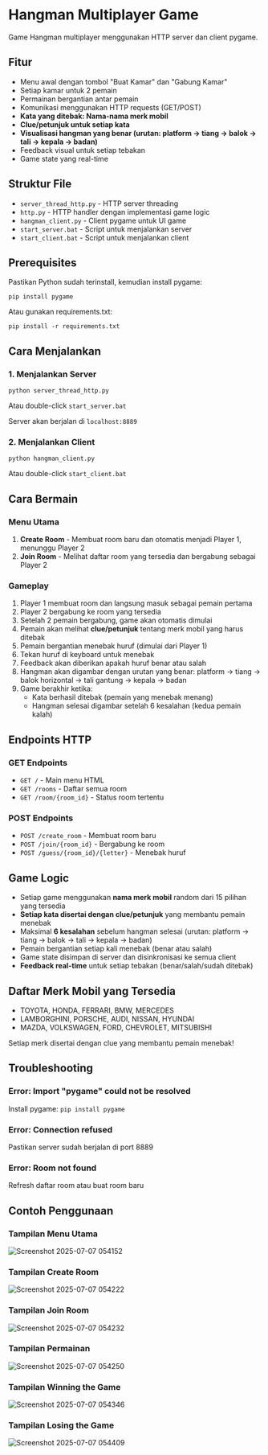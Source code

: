 # Hangman Multiplayer Game

Game Hangman multiplayer menggunakan HTTP server dan client pygame.

## Fitur
- Menu awal dengan tombol "Buat Kamar" dan "Gabung Kamar"
- Setiap kamar untuk 2 pemain
- Permainan bergantian antar pemain
- Komunikasi menggunakan HTTP requests (GET/POST)
- **Kata yang ditebak: Nama-nama merk mobil**
- **Clue/petunjuk untuk setiap kata**
- **Visualisasi hangman yang benar (urutan: platform → tiang → balok → tali → kepala → badan)**
- Feedback visual untuk setiap tebakan
- Game state yang real-time

## Struktur File
- `server_thread_http.py` - HTTP server threading
- `http.py` - HTTP handler dengan implementasi game logic
- `hangman_client.py` - Client pygame untuk UI game
- `start_server.bat` - Script untuk menjalankan server
- `start_client.bat` - Script untuk menjalankan client

## Prerequisites
Pastikan Python sudah terinstall, kemudian install pygame:
```
pip install pygame
```

Atau gunakan requirements.txt:
```
pip install -r requirements.txt
```

## Cara Menjalankan

### 1. Menjalankan Server
```
python server_thread_http.py
```
Atau double-click `start_server.bat`

Server akan berjalan di `localhost:8889`

### 2. Menjalankan Client
```
python hangman_client.py
```
Atau double-click `start_client.bat`

## Cara Bermain

### Menu Utama
1. **Create Room** - Membuat room baru dan otomatis menjadi Player 1, menunggu Player 2
2. **Join Room** - Melihat daftar room yang tersedia dan bergabung sebagai Player 2

### Gameplay
1. Player 1 membuat room dan langsung masuk sebagai pemain pertama
2. Player 2 bergabung ke room yang tersedia
3. Setelah 2 pemain bergabung, game akan otomatis dimulai
4. Pemain akan melihat **clue/petunjuk** tentang merk mobil yang harus ditebak
5. Pemain bergantian menebak huruf (dimulai dari Player 1)
6. Tekan huruf di keyboard untuk menebak
7. Feedback akan diberikan apakah huruf benar atau salah
8. Hangman akan digambar dengan urutan yang benar: platform → tiang → balok horizontal → tali gantung → kepala → badan
9. Game berakhir ketika:
   - Kata berhasil ditebak (pemain yang menebak menang)
   - Hangman selesai digambar setelah 6 kesalahan (kedua pemain kalah)

## Endpoints HTTP

### GET Endpoints
- `GET /` - Main menu HTML
- `GET /rooms` - Daftar semua room
- `GET /room/{room_id}` - Status room tertentu

### POST Endpoints
- `POST /create_room` - Membuat room baru
- `POST /join/{room_id}` - Bergabung ke room
- `POST /guess/{room_id}/{letter}` - Menebak huruf

## Game Logic
- Setiap game menggunakan **nama merk mobil** random dari 15 pilihan yang tersedia
- **Setiap kata disertai dengan clue/petunjuk** yang membantu pemain menebak
- Maksimal **6 kesalahan** sebelum hangman selesai (urutan: platform → tiang → balok → tali → kepala → badan)
- Pemain bergantian setiap kali menebak (benar atau salah)
- Game state disimpan di server dan disinkronisasi ke semua client
- **Feedback real-time** untuk setiap tebakan (benar/salah/sudah ditebak)

## Daftar Merk Mobil yang Tersedia
- TOYOTA, HONDA, FERRARI, BMW, MERCEDES
- LAMBORGHINI, PORSCHE, AUDI, NISSAN, HYUNDAI  
- MAZDA, VOLKSWAGEN, FORD, CHEVROLET, MITSUBISHI

Setiap merk disertai dengan clue yang membantu pemain menebak!

## Troubleshooting

### Error: Import "pygame" could not be resolved
Install pygame: `pip install pygame`

### Error: Connection refused
Pastikan server sudah berjalan di port 8889

### Error: Room not found
Refresh daftar room atau buat room baru

## Contoh Penggunaan

### Tampilan Menu Utama
![Screenshot 2025-07-07 054152](https://github.com/user-attachments/assets/c678a2b8-3c1d-48ca-a77d-fc58afe333e3)

### Tampilan Create Room
![Screenshot 2025-07-07 054222](https://github.com/user-attachments/assets/7f97635b-f4eb-4f4d-a86d-92a1d12153d2)

### Tampilan Join Room
![Screenshot 2025-07-07 054232](https://github.com/user-attachments/assets/ce4ea3b0-bf6e-44c3-a493-6c5645a59fb5)

### Tampilan Permainan
![Screenshot 2025-07-07 054250](https://github.com/user-attachments/assets/d4b72046-957d-438d-8763-a87395c50918)

### Tampilan Winning the Game
![Screenshot 2025-07-07 054346](https://github.com/user-attachments/assets/fd29eea1-cb66-466e-ad78-672e7838b364)

### Tampilan Losing the Game
![Screenshot 2025-07-07 054409](https://github.com/user-attachments/assets/fc41eea1-381d-4dec-9830-e436d71acfb6)


